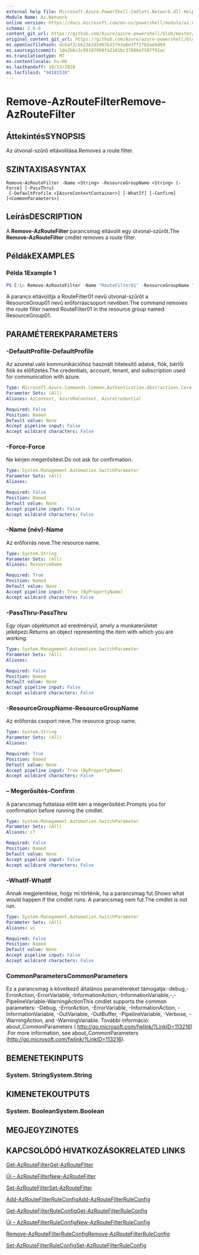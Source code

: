 ```yaml
---
external help file: Microsoft.Azure.PowerShell.Cmdlets.Network.dll-Help.xml
Module Name: Az.Network
online version: https://docs.microsoft.com/en-us/powershell/module/az.network/remove-azroutefilter
schema: 2.0.0
content_git_url: https://github.com/Azure/azure-powershell/blob/master/src/Network/Network/help/Remove-AzRouteFilter.md
original_content_git_url: https://github.com/Azure/azure-powershell/blob/master/src/Network/Network/help/Remove-AzRouteFilter.md
ms.openlocfilehash: dc6af2cb623e2d2d67b337e3a6e3ff27b5aebd69
ms.sourcegitcommit: 1de2b6c3c99197958fa2101bc37680e7507f91ac
ms.translationtype: MT
ms.contentlocale: hu-HU
ms.lasthandoff: 10/13/2020
ms.locfileid: "94181538"
---
```

# <span data-ttu-id="8c163-101">Remove-AzRouteFilter</span><span class="sxs-lookup"><span data-stu-id="8c163-101">Remove-AzRouteFilter</span></span>

## <span data-ttu-id="8c163-102">Áttekintés</span><span class="sxs-lookup"><span data-stu-id="8c163-102">SYNOPSIS</span></span>
<span data-ttu-id="8c163-103">Az útvonal-szűrő eltávolítása.</span><span class="sxs-lookup"><span data-stu-id="8c163-103">Removes a route filter.</span></span>

## <span data-ttu-id="8c163-104">SZINTAXISA</span><span class="sxs-lookup"><span data-stu-id="8c163-104">SYNTAX</span></span>

```
Remove-AzRouteFilter -Name <String> -ResourceGroupName <String> [-Force] [-PassThru]
 [-DefaultProfile <IAzureContextContainer>] [-WhatIf] [-Confirm] [<CommonParameters>]
```

## <span data-ttu-id="8c163-105">Leírás</span><span class="sxs-lookup"><span data-stu-id="8c163-105">DESCRIPTION</span></span>
<span data-ttu-id="8c163-106">A **Remove-AzRouteFilter** parancsmag eltávolít egy útvonal-szűrőt.</span><span class="sxs-lookup"><span data-stu-id="8c163-106">The **Remove-AzRouteFilter** cmdlet removes a route filter.</span></span>

## <span data-ttu-id="8c163-107">Példák</span><span class="sxs-lookup"><span data-stu-id="8c163-107">EXAMPLES</span></span>

### <span data-ttu-id="8c163-108">Példa 1</span><span class="sxs-lookup"><span data-stu-id="8c163-108">Example 1</span></span>
```powershell
PS C:\> Remove-AzRouteFilter -Name "RouteFilter01" -ResourceGroupName "ResourceGroup01"
```

<span data-ttu-id="8c163-109">A parancs eltávolítja a RouteFilter01 nevű útvonal-szűrőt a ResourceGroup01 nevű erőforráscsoport nevében.</span><span class="sxs-lookup"><span data-stu-id="8c163-109">The command removes the route filter named RouteFilter01 in the resource group named ResourceGroup01.</span></span>

## <span data-ttu-id="8c163-110">PARAMÉTEREK</span><span class="sxs-lookup"><span data-stu-id="8c163-110">PARAMETERS</span></span>

### <span data-ttu-id="8c163-111">-DefaultProfile</span><span class="sxs-lookup"><span data-stu-id="8c163-111">-DefaultProfile</span></span>
<span data-ttu-id="8c163-112">Az azuretal való kommunikációhoz használt hitelesítő adatok, fiók, bérlői fiók és előfizetés.</span><span class="sxs-lookup"><span data-stu-id="8c163-112">The credentials, account, tenant, and subscription used for communication with azure.</span></span>

```yaml
Type: Microsoft.Azure.Commands.Common.Authentication.Abstractions.Core.IAzureContextContainer
Parameter Sets: (All)
Aliases: AzContext, AzureRmContext, AzureCredential

Required: False
Position: Named
Default value: None
Accept pipeline input: False
Accept wildcard characters: False
```

### <span data-ttu-id="8c163-113">-Force</span><span class="sxs-lookup"><span data-stu-id="8c163-113">-Force</span></span>
<span data-ttu-id="8c163-114">Ne kérjen megerősítést.</span><span class="sxs-lookup"><span data-stu-id="8c163-114">Do not ask for confirmation.</span></span>

```yaml
Type: System.Management.Automation.SwitchParameter
Parameter Sets: (All)
Aliases:

Required: False
Position: Named
Default value: None
Accept pipeline input: False
Accept wildcard characters: False
```

### <span data-ttu-id="8c163-115">-Name (név)</span><span class="sxs-lookup"><span data-stu-id="8c163-115">-Name</span></span>
<span data-ttu-id="8c163-116">Az erőforrás neve.</span><span class="sxs-lookup"><span data-stu-id="8c163-116">The resource name.</span></span>

```yaml
Type: System.String
Parameter Sets: (All)
Aliases: ResourceName

Required: True
Position: Named
Default value: None
Accept pipeline input: True (ByPropertyName)
Accept wildcard characters: False
```

### <span data-ttu-id="8c163-117">-PassThru</span><span class="sxs-lookup"><span data-stu-id="8c163-117">-PassThru</span></span>
<span data-ttu-id="8c163-118">Egy olyan objektumot ad eredményül, amely a munkaterületet jelképezi.</span><span class="sxs-lookup"><span data-stu-id="8c163-118">Returns an object representing the item with which you are working.</span></span>

```yaml
Type: System.Management.Automation.SwitchParameter
Parameter Sets: (All)
Aliases:

Required: False
Position: Named
Default value: None
Accept pipeline input: False
Accept wildcard characters: False
```

### <span data-ttu-id="8c163-119">-ResourceGroupName</span><span class="sxs-lookup"><span data-stu-id="8c163-119">-ResourceGroupName</span></span>
<span data-ttu-id="8c163-120">Az erőforrás csoport neve.</span><span class="sxs-lookup"><span data-stu-id="8c163-120">The resource group name.</span></span>

```yaml
Type: System.String
Parameter Sets: (All)
Aliases:

Required: True
Position: Named
Default value: None
Accept pipeline input: True (ByPropertyName)
Accept wildcard characters: False
```

### <span data-ttu-id="8c163-121">– Megerősítés</span><span class="sxs-lookup"><span data-stu-id="8c163-121">-Confirm</span></span>
<span data-ttu-id="8c163-122">A parancsmag futtatása előtt kéri a megerősítést.</span><span class="sxs-lookup"><span data-stu-id="8c163-122">Prompts you for confirmation before running the cmdlet.</span></span>

```yaml
Type: System.Management.Automation.SwitchParameter
Parameter Sets: (All)
Aliases: cf

Required: False
Position: Named
Default value: None
Accept pipeline input: False
Accept wildcard characters: False
```

### <span data-ttu-id="8c163-123">-WhatIf</span><span class="sxs-lookup"><span data-stu-id="8c163-123">-WhatIf</span></span>
<span data-ttu-id="8c163-124">Annak megjelenítése, hogy mi történik, ha a parancsmag fut.</span><span class="sxs-lookup"><span data-stu-id="8c163-124">Shows what would happen if the cmdlet runs.</span></span>
<span data-ttu-id="8c163-125">A parancsmag nem fut.</span><span class="sxs-lookup"><span data-stu-id="8c163-125">The cmdlet is not run.</span></span>

```yaml
Type: System.Management.Automation.SwitchParameter
Parameter Sets: (All)
Aliases: wi

Required: False
Position: Named
Default value: None
Accept pipeline input: False
Accept wildcard characters: False
```

### <span data-ttu-id="8c163-126">CommonParameters</span><span class="sxs-lookup"><span data-stu-id="8c163-126">CommonParameters</span></span>
<span data-ttu-id="8c163-127">Ez a parancsmag a következő általános paramétereket támogatja:-debug,-ErrorAction,-ErrorVariable,-InformationAction,-InformationVariable,-,-PipelineVariable-WarningAction</span><span class="sxs-lookup"><span data-stu-id="8c163-127">This cmdlet supports the common parameters: -Debug, -ErrorAction, -ErrorVariable, -InformationAction, -InformationVariable, -OutVariable, -OutBuffer, -PipelineVariable, -Verbose, -WarningAction, and -WarningVariable.</span></span> <span data-ttu-id="8c163-128">További információ: about_CommonParameters ( http://go.microsoft.com/fwlink/?LinkID=113216) .</span><span class="sxs-lookup"><span data-stu-id="8c163-128">For more information, see about_CommonParameters (http://go.microsoft.com/fwlink/?LinkID=113216).</span></span>

## <span data-ttu-id="8c163-129">BEMENETEK</span><span class="sxs-lookup"><span data-stu-id="8c163-129">INPUTS</span></span>

### <span data-ttu-id="8c163-130">System. String</span><span class="sxs-lookup"><span data-stu-id="8c163-130">System.String</span></span>

## <span data-ttu-id="8c163-131">KIMENETEK</span><span class="sxs-lookup"><span data-stu-id="8c163-131">OUTPUTS</span></span>

### <span data-ttu-id="8c163-132">System. Boolean</span><span class="sxs-lookup"><span data-stu-id="8c163-132">System.Boolean</span></span>

## <span data-ttu-id="8c163-133">MEGJEGYZI</span><span class="sxs-lookup"><span data-stu-id="8c163-133">NOTES</span></span>

## <span data-ttu-id="8c163-134">KAPCSOLÓDÓ HIVATKOZÁSOK</span><span class="sxs-lookup"><span data-stu-id="8c163-134">RELATED LINKS</span></span>

[<span data-ttu-id="8c163-135">Get-AzRouteFilter</span><span class="sxs-lookup"><span data-stu-id="8c163-135">Get-AzRouteFilter</span></span>](./Get-AzRouteFilter.md)

[<span data-ttu-id="8c163-136">Új – AzRouteFilter</span><span class="sxs-lookup"><span data-stu-id="8c163-136">New-AzRouteFilter</span></span>](./New-AzRouteFilter.md)

[<span data-ttu-id="8c163-137">Set-AzRouteFilter</span><span class="sxs-lookup"><span data-stu-id="8c163-137">Set-AzRouteFilter</span></span>](./Set-AzRouteFilter.md)

[<span data-ttu-id="8c163-138">Add-AzRouteFilterRuleConfig</span><span class="sxs-lookup"><span data-stu-id="8c163-138">Add-AzRouteFilterRuleConfig</span></span>](./Add-AzRouteFilterRuleConfig.md)

[<span data-ttu-id="8c163-139">Get-AzRouteFilterRuleConfig</span><span class="sxs-lookup"><span data-stu-id="8c163-139">Get-AzRouteFilterRuleConfig</span></span>](./Get-AzRouteFilterRuleConfig.md)

[<span data-ttu-id="8c163-140">Új – AzRouteFilterRuleConfig</span><span class="sxs-lookup"><span data-stu-id="8c163-140">New-AzRouteFilterRuleConfig</span></span>](./New-AzRouteFilterRuleConfig.md)

[<span data-ttu-id="8c163-141">Remove-AzRouteFilterRuleConfig</span><span class="sxs-lookup"><span data-stu-id="8c163-141">Remove-AzRouteFilterRuleConfig</span></span>](./Remove-AzRouteFilterRuleConfig.md)

[<span data-ttu-id="8c163-142">Set-AzRouteFilterRuleConfig</span><span class="sxs-lookup"><span data-stu-id="8c163-142">Set-AzRouteFilterRuleConfig</span></span>](./Set-AzRouteFilterRuleConfig.md)
